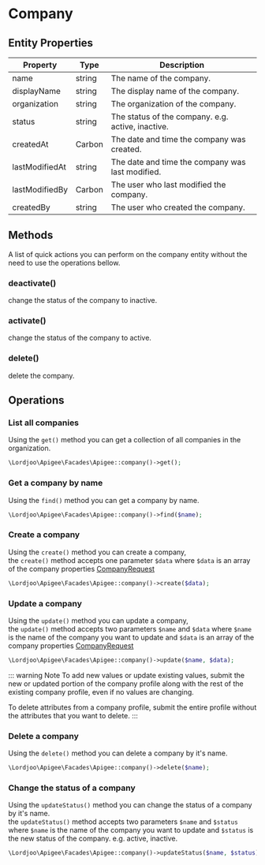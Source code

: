 # Company

## Entity Properties

| Property | Type   | Description |
| -------- |--------| ----------- |
| name | string | The name of the company. |
| displayName | string | The display name of the company. |
| organization | string | The organization of the company. |
| status | string | The status of the company. e.g. active, inactive. |
| createdAt | Carbon | The date and time the company was created. |
| lastModifiedAt | string | The date and time the company was last modified. |
| lastModifiedBy | Carbon | The user who last modified the company. |
| createdBy | string | The user who created the company. |

## Methods
A list of quick actions you can perform on the company entity without the need to use the operations bellow. 

### deactivate()
change the status of the company to inactive.

### activate()
change the status of the company to active.

### delete()
delete the company.

## Operations

### List all companies
Using the `get()` method you can get a collection of all companies in the organization.

```php
\Lordjoo\Apigee\Facades\Apigee::company()->get();
```

### Get a company by name
Using the `find()` method you can get a company by name.

```php
\Lordjoo\Apigee\Facades\Apigee::company()->find($name);
```

### Create a company
Using the `create()` method you can create a company,   
the `create()` method accepts one parameter `$data` 
where `$data` is an array of the company properties [CompanyRequest](https://apidocs.apigee.com/docs/companies/1/types/CompanyRequest)

```php
\Lordjoo\Apigee\Facades\Apigee::company()->create($data);
```

### Update a company
Using the `update()` method you can update a company,   
the `update()` method accepts two parameters `$name` and `$data` 
where `$name` is the name of the company you want to update
and `$data` is an array of the company properties [CompanyRequest](https://apidocs.apigee.com/docs/companies/1/types/CompanyRequest)

```php
\Lordjoo\Apigee\Facades\Apigee::company()->update($name, $data);
```

::: warning Note
To add new values or update existing values, submit the new or updated portion of the company profile along with the rest of the existing company profile, even if no values are changing.

To delete attributes from a company profile, submit the entire profile without the attributes that you want to delete.
:::

### Delete a company
Using the `delete()` method you can delete a company by it's name.

```php
\Lordjoo\Apigee\Facades\Apigee::company()->delete($name);
```

### Change the status of a company
Using the `updateStatus()` method you can change the status of a company by it's name.     
the `updateStatus()` method accepts two parameters `$name` and `$status` 
where `$name` is the name of the company you want to update
and `$status` is the new status of the company. e.g. active, inactive.

```php
\Lordjoo\Apigee\Facades\Apigee::company()->updateStatus($name, $status);
```
